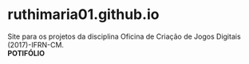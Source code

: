 # ruthimaria01.github.io
Site para os projetos da disciplina Oficina de Criação de Jogos Digitais (2017)-IFRN-CM.  
**POTIFÓLIO**

